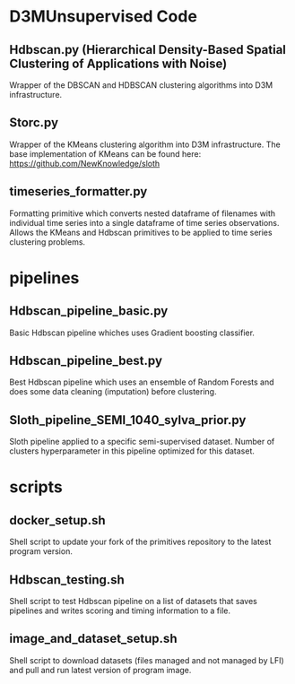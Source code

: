 # D3MUnsupervised Code

## Hdbscan.py (Hierarchical Density-Based Spatial Clustering of Applications with Noise)
Wrapper of the DBSCAN and HDBSCAN clustering algorithms into D3M infrastructure. 

## Storc.py 
Wrapper of the KMeans clustering algorithm into D3M infrastructure. 
The base implementation of KMeans can be found here: https://github.com/NewKnowledge/sloth

## timeseries_formatter.py
Formatting primitive which converts nested dataframe of filenames with individual time series into a single dataframe of time series observations. 
Allows the KMeans and Hdbscan primitives to be applied to time series clustering problems. 

# pipelines

## Hdbscan_pipeline_basic.py
Basic Hdbscan pipeline whiches uses Gradient boosting classifier.

## Hdbscan_pipeline_best.py
Best Hdbscan pipeline which uses an ensemble of Random Forests and does some data cleaning (imputation) before clustering.

## Sloth_pipeline_SEMI_1040_sylva_prior.py
Sloth pipeline applied to a specific semi-supervised dataset. Number of clusters hyperparameter in this pipeline optimized for this dataset.

# scripts

## docker_setup.sh
Shell script to update your fork of the primitives repository to the latest program version.

## Hdbscan_testing.sh
Shell script to test Hdbscan pipeline on a list of datasets that saves pipelines and writes scoring and timing information to a file.

## image_and_dataset_setup.sh
Shell script to download datasets (files managed and not managed by LFI) and pull and run latest version of program image. 
